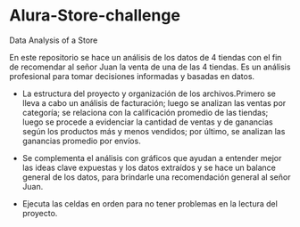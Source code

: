 # Alura-Store-challenge
Data Analysis of a Store


En este repositorio se hace un análisis de los datos de 4 tiendas con el fin de recomendar al señor Juan la venta de una de las 4 tiendas. Es un análisis profesional para tomar decisiones informadas y basadas en datos.

- La estructura del proyecto y organización de los archivos.Primero se lleva a cabo un análisis de facturación; luego se analizan las ventas por categoría; se relaciona con la calificación promedio de las tiendas; luego se procede a evidenciar la cantidad de ventas y de ganancias según los productos más y menos vendidos; por último, se analizan las ganancias promedio por envíos.

- Se complementa el análisis con gráficos que ayudan a entender mejor las ideas clave expuestas y los datos extraídos y se hace un balance general de los datos, para brindarle una recomendación general al señor Juan.

- Ejecuta las celdas en orden para no tener problemas en la lectura del proyecto.
